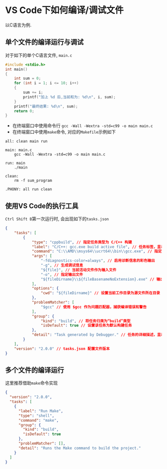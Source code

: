 # VS Code下如何编译/调试文件

以C语言为例.

## 单个文件的编译运行与调试

对于如下的单个C语言文件, `main.c`
```c
#include <stdio.h>
int main()
{
    int sum = 0;
    for (int i = 1; i <= 10; i++)
    {
        sum += i;
        printf("加上 %d 后,当前和为: %d\n", i, sum);
    }
    printf("最终结果: %d\n", sum);
    return 0;
}
```

- 在终端窗口中使用命令行
  `gcc -Wall -Wextra -std=c99 -o main main.c`
- 在终端窗口中使用`make`命令, 对应的`Makefile`示例如下

```make
all: clean main run

main: main.c
	gcc -Wall -Wextra -std=c99 -o main main.c

run: main
	./main

clean:
	rm -f sum_program

.PHONY: all run clean
```

## 使用VS Code的执行工具

`Ctrl Shift B`第一次运行时, 会出现如下的`tasks.json`

```json
{
    "tasks": [
        {
            "type": "cppbuild", // 指定任务类型为 C/C++ 构建
            "label": "C/C++: gcc.exe build active file", // 任务标签，显示在任务列表中
            "command": "C:\\AMD\\msys64\\ucrt64\\bin\\gcc.exe", // 指定 GCC 编译器的路径
            "args": [
                "-fdiagnostics-color=always", // 启用诊断信息的彩色输出
                "-g", // 生成调试信息
                "${file}", // 当前活动文件作为输入文件
                "-o", // 指定输出文件
                "${fileDirname}\\${fileBasenameNoExtension}.exe" // 输出文件名与源文件同名，后缀为 .exe
            ],
            "options": {
                "cwd": "${fileDirname}" // 设置当前工作目录为源文件所在目录
            },
            "problemMatcher": [
                "$gcc" // 使用 $gcc 作为问题匹配器，捕获编译错误和警告
            ],
            "group": {
                "kind": "build", // 将任务归类为“build”类型
                "isDefault": true // 设置该任务为默认构建任务
            },
            "detail": "Task generated by Debugger." // 任务的详细描述，显示在任务信息中
        }
    ],
    "version": "2.0.0" // tasks.json 配置文件版本
}
```

## 多个文件的编译运行

这里推荐借助`make`命令实现

```json
{
  "version": "2.0.0",
  "tasks": [
    {
      "label": "Run Make",
      "type": "shell",
      "command": "make",
      "group": {
        "kind": "build",
        "isDefault": true
      },
      "problemMatcher": [],
      "detail": "Runs the Make command to build the project."
    }
  ]
}
```
